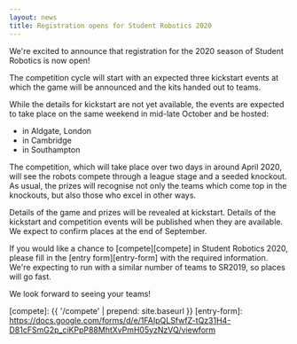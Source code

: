 ```yaml
---
layout: news
title: Registration opens for Student Robotics 2020
---
```


We're excited to announce that registration for the 2020 season of Student
Robotics is now open!

The competition cycle will start with an expected three kickstart events at
which the game will be announced and the kits handed out to teams.

While the details for kickstart are not yet available, the events are expected
to take place on the same weekend in mid-late October and be hosted:

 * in Aldgate, London
 * in Cambridge
 * in Southampton

The competition, which will take place over two days in around April 2020, will
see the robots compete through a league stage and a seeded knockout. As usual,
the prizes will recognise not only the teams which come top in the knockouts,
but also those who excel in other ways.

Details of the game and prizes will be revealed at kickstart. Details of the
kickstart and competition events will be published when they are available.
We expect to confirm places at the end of September.

If you would like a chance to [compete][compete] in Student Robotics 2020,
please fill in the [entry form][entry-form] with the required information.
We're expecting to run with a similar number of teams to SR2019, so places
will go fast.

We look forward to seeing your teams!

[compete]: {{ '/compete' | prepend: site.baseurl }}
[entry-form]: https://docs.google.com/forms/d/e/1FAIpQLSfwfZ-tQz31H4-D81cFSmG2p_ciKPpP88MhtXvPmH05yzNzVQ/viewform
